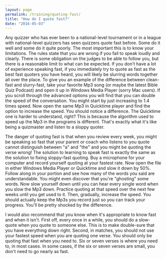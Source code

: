 ```yaml
---
layout: page
permalink: /training/quoting-fast/
title: "How do I quote fast?"
date: "2016-05-03"
---
```


Any quizzer who has ever been to a national-level tournament or in a league with national-level quizzers has seen quizzers quote fast before. Some do it well and some do it quite poorly. The most important this is to know your limitations. The rules state that you are wrong if you fail to speak loudly and clearly. There is some obligation on the judges to be able to follow you, but there is a reasonable limit to what can be expected. If you don't have a lot of experience speaking fast, if you immediately try to quote as fast as the best fast quoters you have heard, you will likely be slurring words together all over the place. To give you an example of the difference between clean-fast and slurry-fast, take your favorite Mp3 song (or maybe the latest Bible Quiz Podcast) and open it up in Windows Media Player (sorry Mac users). If you scroll through the advanced options you will find that you can double the speed of the conversation. You might start by just increasing to 1.4 times speed. Now open the same Mp3 in Quicktime player and find the option to increase the speed. You should notice a difference. The Quicktime one is harder to understand, right? This is because the algorithm used to speed up the Mp3 in the programs is different. That's exactly what it's like being a quizmaster and listen to a sloppy quoter.

The danger of quoting fast is that when you review every week, you might be speaking so fast that your parent or coach who listens to you quote cannot distinguish between "a" and "the" and you might be quoting the verse wrong! The solution to learning to speak fast is exactly the same as the solution to fixing sloppy-fast quoting. Buy a microphone for your computer and record yourself quoting at your fastest rate. Now open the file in either Windows Media Player or Quicktime and slow it down by 50%. Follow along in your portion and see how many of the words you said are understandable. You might even discover that you're "ghosting" some words. Now slow yourself down until you can hear every single word when you slow the Mp3 down. Practice quoting at that speed over the next few weeks until you get used to it. Then, gradually, increase the speed. You should actually keep the Mp3s you record just so you can track your progress. You'll be pretty shocked by the difference.

I would also recommend that you know when it's appropriate to know fast and when it isn't. First off, every once in a while, you should do a slow-quote when you quote to someone else. This is to make double-sure that you have everything down right. Second, in matches, you should not use your fastest speed when you are quoting one verse. You should only be quoting that fast when you need to. Six or seven verses is where you need to, in most cases. In some cases, if the six or seven verses are small, you don't need to go nearly as fast.
